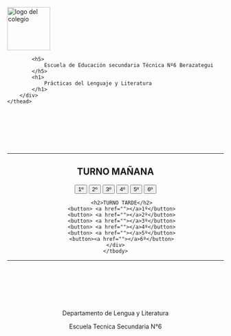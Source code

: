 <!DOCTYPE html>
<html lang="es">
<head>
    <meta charset="UTF-8">
    <meta name="viewport" content="width=device-width, initial-scale=1.0">
    <title>Literatura E.E.T.S Nº6</title>
    <link rel="stylesheet" href="style.css">
</head>
<body>
    <thead>
        <div class="conteiner">
            <img src="e.e.t.s6.jpg" alt="logo del colegio" width="100" height="100" >
            
            <h5>
                Escuela de Educación secundaria Técnica Nº6 Berazategui
            </h5>
            <h1>
                Prácticas del Lenguaje y Literatura
            </h1>
        </div>
    </thead>
<br>
<br>
<br>
<br>
<br>
<hr>
    <tbody>
        <div style="text-align: center;">
        <h2> TURNO MAÑANA</h2>
        <button> <a href="https://drive.google.com/drive/folders/1HBVyY7QuCfF-5wKduViKL4zIzPuWC7Ay?usp=sharing" target="_parent"></a>1º</button>
        <button> <a href=""></a>2º</button>
        <button> <a href=""></a>3º</button>
        <button> <a href=""></a>4º</button>
        <button> <a href=""></a>5º</button>
        <button><a href=""></a>6º</button>

        <h2>TURNO TARDE</h2>
        <button> <a href=""></a>1º</button>
        <button> <a href=""></a>2º</button>
        <button> <a href=""></a>3º</button>
        <button> <a href=""></a>4º</button>
        <button> <a href=""></a>5º</button>
        <button><a href=""></a>6º</button>
    </div>
    </tbody>
<hr>
<br><br><br><br><br>
    <tfoot>
        <p>Departamento de Lengua y Literatura</p>
        <p>Escuela Tecnica Secundaria N°6</p>
    </tfoot>
</body>
</html>
